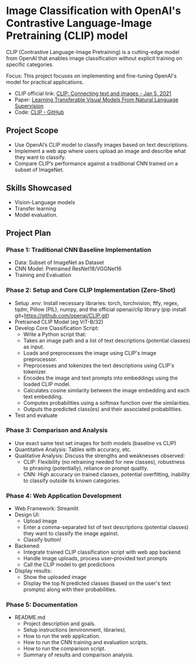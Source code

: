 # Image Classification with OpenAI's Contrastive Language-Image Pretraining (CLIP) model

CLIP (Contrastive Language-Image Pretraining) is a cutting-edge model from OpenAI that enables image classification without explicit training on specific categories.

Focus: This project focuses on implementing and fine-tuning OpenAI's model for practical applications.

- CLIP official link: [CLIP: Connecting text and images - Jan 5, 2021](https://openai.com/index/clip/)
- Paper: [Learning Transferable Visual Models From Natural Language Supervision](https://arxiv.org/abs/2103.00020)
- Code: [CLIP - GitHub](https://github.com/openai/CLIP)

## Project Scope

- Use OpenAI’s CLIP model to classify images based on text descriptions.
- Implement a web app where users upload an image and describe what they want to classify.
- Compare CLIP’s performance against a traditional CNN trained on a subset of ImageNet.

## Skills Showcased

- Vision-Language models
- Transfer learning
- Model evaluation.

## Project Plan

### Phase 1: Traditional CNN Baseline Implementation

- Data: Subset of ImageNet as Dataset
- CNN Model: Pretrained ResNet18/VGGNet16
- Training and Evaluation

### Phase 2: Setup and Core CLIP Implementation (Zero-Shot)

- Setup .env: Install necessary libraries: torch, torchvision, ftfy, regex, tqdm, Pillow (PIL), numpy, and the official openai/clip library (pip install git+https://github.com/openai/CLIP.git)
- Pretrained CLIP Model (eg ViT-B/32)
- Develop Core Classification Script:
  - Write a Python script that:
  - Takes an image path and a list of text descriptions (potential classes) as input.
  - Loads and preprocesses the image using CLIP's image preprocessor.
  - Preprocesses and tokenizes the text descriptions using CLIP's tokenizer.
  - Encodes the image and text prompts into embeddings using the loaded CLIP model.
  - Calculates cosine similarity between the image embedding and each text embedding.
  - Computes probabilities using a softmax function over the similarities.
  - Outputs the predicted class(es) and their associated probabilities.
- Test and evaluate

### Phase 3: Comparison and Analysis

- Use exact same test set images for both models (baseline vs CLIP)
- Quantitative Analysis: Tables with accuracy, etc.
- Qualitative Analysis: Discuss the strengths and weaknesses observed:
  - CLIP: Flexibility (no retraining needed for new classes), robustness to phrasing (potentially), reliance on prompt quality.
  - CNN: High accuracy on trained classes, potential overfitting, inability to classify outside its known categories.

### Phase 4: Web Application Development

- Web Framework: Streamlit
- Design UI:
  - Upload image
  - Enter a comma-separated list of text descriptions (potential classes) they want to classify the image against.
  - Classify button!
- Backened:
  - Integrate trained CLIP classification script with web app backend
  - Handle image uploads, process user-provided text prompts
  - Call the CLIP model to get predictions
- Display results:
  - Show the uploaded image
  - Display the top N predicted classes (based on the user's text prompts) along with their probabilities.

### Phase 5: Documentation

- README.md
  - Project description and goals.
  - Setup instructions (environment, libraries).
  - How to run the web application.
  - How to run the CNN training and evaluation scripts.
  - How to run the comparison script.
  - Summary of results and comparison analysis.
